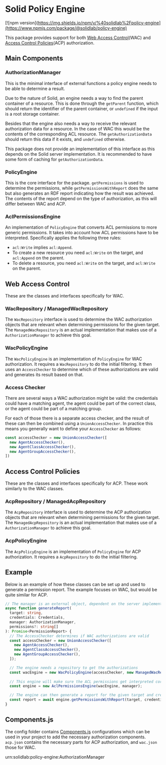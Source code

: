 # Solid Policy Engine

[![npm version](https://img.shields.io/npm/v/%40solidlab%2Fpolicy-engine](https://www.npmjs.com/package/@solidlab/policy-engine)

This package provides support for both [Web Access Control](https://solidproject.org/TR/2021/wac-20210711)(WAC)
and [Access Control Policies](https://solid.github.io/authorization-panel/acp-specification/)(ACP) authorization.

## Main Components

### AuthorizationManager

This is the minimal interface of external functions a policy engine needs to be able to determine a result.

Due to the nature of Solid, an engine needs a way to find the parent container of a resource.
This is done through the `getParent` function,
which should return the identifier of the parent container,
or `undefined` if the input is a root storage container.

Besides that the engine also needs a way to receive the relevant authorization data for a resource.
In the case of WAC this would be the contents of the corresponding ACL resource.
The `getAuthorizationData` should return this data if it exists,
and `undefined` otherwise.

This package does not provide an implementation of this interface as this depends on the Solid server implementation.
It is recommended to have some form of caching for `getAuthorizationData`.

### PolicyEngine

This is the core interface for the package.
`getPermissions` is used to determine the permissions,
while `getPermissionsWithReport` does the same but also generates an RDF report indicating how the result was achieved.
The contents of the report depend on the type of authorization,
as this will differ between WAC and ACP.

### AclPermissionsEngine

An implementation of `PolicyEngine` that converts ACL permissions to more generic permissions.
It takes into account how ACL permissions have to be interpreted.
Specifically applies the following three rules:

* `acl:Write` implies `acl:Append`.
* To create a new resource you need `acl:Write` on the target, and `acl:Append` on the parent.
* To delete a resource, you need `acl:Write` on the target, and `acl:Write` on the parent.

## Web Access Control

These are the classes and interfaces specifically for WAC.

### WacRepository / ManagedWacRepository

The `WacRepository` interface is used to determine the WAC authorization objects
that are relevant when determining permissions for the given target.
The `ManagedWacRepository` is an actual implementation that makes use of a `AuthorizationManager`
to achieve this goal.

### WacPolicyEngine

The `WacPolicyEngine` is an implementation of `PolicyEngine` for WAC authorization.
It requires a `WacRepository` to do the initial filtering.
It then uses an `AccessChecker` to determine which of these authorizations are valid
and generates its result based on that.

### Access Checker

There are several ways a WAC authorization might be valid:
the credentials could have a matching agent,
the agent could be part of the correct class,
or the agent could be part of a matching group.

For each of those there is a separate access checker,
and the result of these can then be combined using a `UnionAccessChecker`.
In practice this means you generally want to define your `AccessChecker` as follows:

```ts
const accessChecker = new UnionAccessChecker([
  new AgentAccessChecker(),
  new AgentClassAccessChecker(),
  new AgentGroupAccessChecker(),
])
```

## Access Control Policies

These are the classes and interfaces specifically for ACP.
These work similarly to the WAC classes.

### AcpRepository / ManagedAcpRepository

The `AcpRepository` interface is used to determine the ACP authorization objects
that are relevant when determining permissions for the given target.
The `ManagedAcpRepository` is an actual implementation that makes use of a `AuthorizationManager`
to achieve this goal.

### AcpPolicyEngine

The `AcpPolicyEngine` is an implementation of `PolicyEngine` for ACP authorization.
It requires a `AcpRepository` to do the initial filtering.

## Example

Below is an example of how these classes can be set up and used to generate a permission report.
The example focuses on WAC, but would be quite similar for ACP.

```ts
// The manager is an external object, dependent on the server implementation
async function generateReport(
  target: string,
  credentials: Credentials,
  manager: AuthorizationManager,
  permissions?: string[]
): Promise<PermissionReport> {
  // The AccessChecker determines if WAC authorizations are valid
  const accessChecker = new UnionAccessChecker([
    new AgentAccessChecker(),
    new AgentClassAccessChecker(),
    new AgentGroupAccessChecker(),
  ]);

  // The engine needs a repository to get the authorizations
  const wacEngine = new WacPolicyEngine(accessChecker, new ManagedWacRepository(wacManager));
  
  // This engine will make sure the ACL permissions get interpreted correctly
  const engine = new AclPermissionsEngine(wacEngine, manager);

  // The engine can then generate a report for the given target and credentials
  const report = await engine.getPermissionsWithReport(target, credentials, permissions);
}
```

## Components.js

The config folder contains [Components.js](https://github.com/LinkedSoftwareDependencies/Components.js/) configurations
which can be used in your project to add the necessary authorization components.
`acp.json` contains the necessary parts for ACP authorization,
and `wac.json` those for WAC.

urn:solidlab:policy-engine:AuthorizationManager
